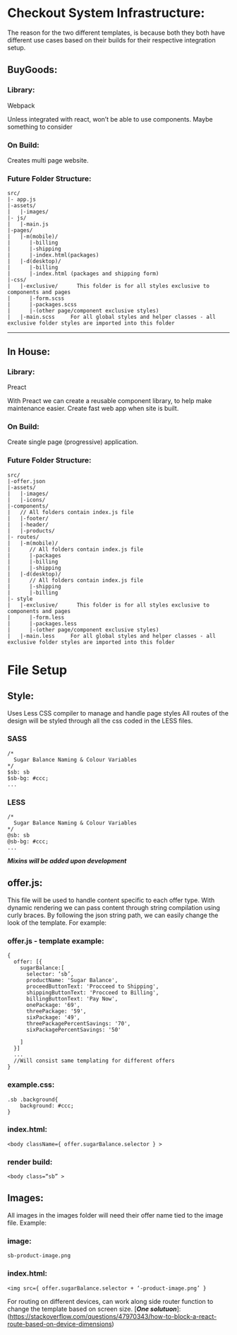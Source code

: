 # Checkout System Infrastructure:

The reason for the two different templates, is because both they both have different use cases based on their builds for their respective integration setup.

## BuyGoods:

### Library:
Webpack

Unless integrated with react, won’t be able to use components. Maybe something to consider

### On Build:
Creates multi page website.

### Future Folder Structure:
```
src/
|- app.js
|-assets/
|   |-images/
|- js/
|   |-main.js
|-pages/
|   |-m(mobile)/
|      |-billing
|      |-shipping
|      |-index.html(packages)  
|   |-d(desktop)/
|      |-billing
|      |-index.html (packages and shipping form)
|-css/
|   |-exclusive/      This folder is for all styles exclusive to components and pages
|      |-form.scss
|      |-packages.scss
|      |-(other page/component exclusive styles)
|   |-main.scss     For all global styles and helper classes - all exclusive folder styles are imported into this folder
```        
______________________________

## In House:

### Library:
Preact

With Preact we can create a reusable component library, to help make maintenance easier. Create fast web app when site is built.

### On Build:
Create single page (progressive) application.

### Future Folder Structure:
```
src/
|-offer.json
|-assets/
|   |-images/
|   |-icons/
|-components/
|   // All folders contain index.js file
|   |-footer/
|   |-header/
|   |-products/
|- routes/
|   |-m(mobile)/
|      // All folders contain index.js file  
|      |-packages
|      |-billing
|      |-shipping
|   |-d(desktop)/
|      // All folders contain index.js file  
|      |-shipping
|      |-billing
|- style
|   |-exclusive/      This folder is for all styles exclusive to components and pages
|      |-form.less
|      |-packages.less
|      |-(other page/component exclusive styles)
|   |-main.less     For all global styles and helper classes - all exclusive folder styles are imported into this folder
```
# File Setup

## Style:
Uses Less CSS compiler to manage and handle page styles
All routes of the design will be styled through all the css coded in the LESS files.

### SASS
```
/*
  Sugar Balance Naming & Colour Variables
*/
$sb: sb
$sb-bg: #ccc;
...
```

### LESS
```
/*
  Sugar Balance Naming & Colour Variables
*/
@sb: sb
@sb-bg: #ccc;
...
```

***Mixins will be added upon development***

## offer.js:
This file will be used to handle content specific to each offer type. With dynamic rendering we can pass content through string compilation using curly braces. By following the json string path, we can easily change the look of the template. For example:


### offer.js - template example:
```
{
  offer: [{
    sugarBalance:[
      selector: ‘sb’,
      productName: 'Sugar Balance',
      proceedButtonText: 'Procceed to Shipping',
      shippingButtonText: 'Procceed to Billing',
      billingButtonText: 'Pay Now',
      onePackage: '69',
      threePackage: '59',
      sixPackage: '49',
      threePackagePercentSavings: '70',
      sixPackagePercentSavings: '50'

    ]
  }]
  ...
  //Will consist same templating for different offers
}
```

### example.css:
```
.sb .background{
    background: #ccc;
}
```

### index.html:
```
<body className={ offer.sugarBalance.selector } >
```

### render build:
```
<body class=“sb” >
```

## Images:
All images in the images folder will need their offer name tied to the image file. Example:

### image:
```
sb-product-image.png
```

### index.html:
```
<img src={ offer.sugarBalance.selector + ‘-product-image.png’ }
```

For routing on different devices, can work along side router function to change the template based on screen size.
[***One solutuon***]: (https://stackoverflow.com/questions/47970343/how-to-block-a-react-route-based-on-device-dimensions)
